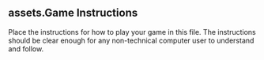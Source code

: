 ## assets.Game Instructions

Place the instructions for how to play your game in this file.  The instructions should be clear enough for any non-technical computer user to understand and follow.




